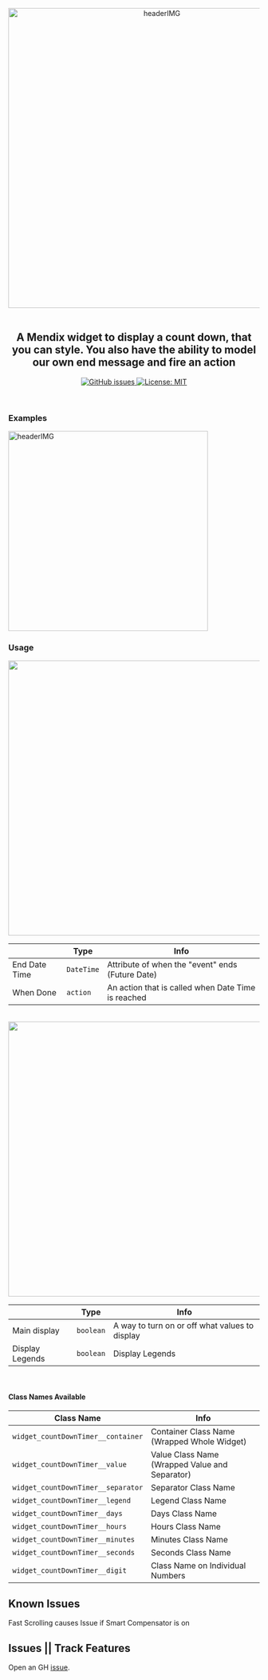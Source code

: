 <p align="center">
 <img  align="center" alt="headerIMG"  width="600" src="https://raw.githubusercontent.com/mendixlabs/app-services-components/main/packages/web-widgets/countdown-timer-widget/CountdowntimerwidgetAssets/CountdownTimer.png" target="_blank" />
  <br/>
  <br/>
  <h2 align="center">
A Mendix widget to display a count down, that you can style. You also have the ability to model our own end message and fire an action
  </h2>
 
</p>
<p align="center">
  <a href="https://appstore.home.mendix.com/link/modeler/">
    <img alt="GitHub issues" src="https://img.shields.io/badge/Studio%20version-8.12%2B-blue.svg?style=for-the-badge" target="_blank" />
  </a>
  <a href="/LICENSE">
    <img alt="License: MIT" src="https://img.shields.io/badge/license-Apache%202.0-orange.svg?style=for-the-badge" target="_blank" />
  </a>
  <br/>
</p>
<br/>
<h3>Examples</h3>
  <img  alt="headerIMG" width="400" src="https://raw.githubusercontent.com/mendixlabs/app-services-components/main/packages/web-widgets/countdown-timer-widget/CountdowntimerwidgetAssets/ds3.gif" target="_blank" />
<br/>
<h3>Usage</h3>

<img align="center" width="550" src="https://raw.githubusercontent.com/mendixlabs/app-services-components/main/packages/web-widgets/countdown-timer-widget/CountdowntimerwidgetAssets/ds1.png" target="_blank" />

|               | Type       | Info                                               |
| ------------- | ---------- | -------------------------------------------------- |
| End Date Time | `DateTime` | Attribute of when the "event" ends (Future Date)   |
| When Done     | `action`   | An action that is called when Date Time is reached |

<br/>
<img align="center" width="550" src="https://raw.githubusercontent.com/mendixlabs/app-services-components/main/packages/web-widgets/countdown-timer-widget/CountdowntimerwidgetAssets/ds2.png" target="_blank" />

|                 | Type      | Info                                           |
| --------------- | --------- | ---------------------------------------------- |
| Main display    | `boolean` | A way to turn on or off what values to display |
| Display Legends | `boolean` | Display Legends                                |

<br/>
<h4>Class Names Available</h4>

| Class Name                         | Info                                           |
| ---------------------------------- | ---------------------------------------------- |
| `widget_countDownTimer__container` | Container Class Name (Wrapped Whole Widget)    |
| `widget_countDownTimer__value`     | Value Class Name (Wrapped Value and Separator) |
| `widget_countDownTimer__separator` | Separator Class Name                           |
| `widget_countDownTimer__legend`    | Legend Class Name                              |
| `widget_countDownTimer__days`      | Days Class Name                                |
| `widget_countDownTimer__hours`     | Hours Class Name                               |
| `widget_countDownTimer__minutes`   | Minutes Class Name                             |
| `widget_countDownTimer__seconds`   | Seconds Class Name                             |
| `widget_countDownTimer__digit`     | Class Name on Individual Numbers               |

## Known Issues

Fast Scrolling causes Issue if Smart Compensator is on

## Issues || Track Features

Open an GH [issue](https://github.com/mendixlabs/app-services-components/issues/new/choose).
